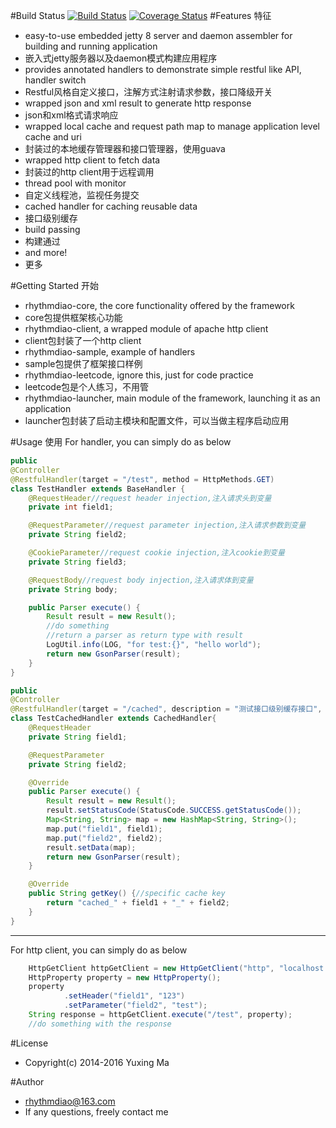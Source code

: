#Build Status
[![Build Status](https://travis-ci.org/rhythmdiao/rhythmdiao-java-base.svg?branch=master)](https://travis-ci.org/rhythmdiao/rhythmdiao-java-base)
[![Coverage Status](https://coveralls.io/repos/rhythmdiao/rhythmdiao-java-base/badge.svg?branch=master&service=github)](https://coveralls.io/github/rhythmdiao/rhythmdiao-java-base?branch=master)
#Features 特征
*   easy-to-use embedded jetty 8 server and daemon assembler for building and running application
*   嵌入式jetty服务器以及daemon模式构建应用程序
*   provides annotated handlers to demonstrate simple restful like API, handler switch
*   Restful风格自定义接口，注解方式注射请求参数，接口降级开关
*   wrapped json and xml result to generate http response
*   json和xml格式请求响应
*   wrapped local cache and request path map to manage application level cache and uri
*   封装过的本地缓存管理器和接口管理器，使用guava
*   wrapped http client to fetch data
*   封装过的http client用于远程调用
*   thread pool with monitor
*   自定义线程池，监视任务提交
*   cached handler for caching reusable data
*   接口级别缓存
*   build passing
*   构建通过
*   and more!
*   更多

#Getting Started 开始
*   rhythmdiao-core, the core functionality offered by the framework
*   core包提供框架核心功能
*   rhythmdiao-client, a wrapped module of apache http client
*   client包封装了一个http client
*   rhythmdiao-sample, example of handlers
*   sample包提供了框架接口样例
*   rhythmdiao-leetcode, ignore this, just for code practice
*   leetcode包是个人练习，不用管
*   rhythmdiao-launcher, main module of the framework, launching it as an application 
*   launcher包封装了启动主模块和配置文件，可以当做主程序启动应用   

#Usage 使用
For handler, you can simply do as below
```java
public
@Controller
@RestfulHandler(target = "/test", method = HttpMethods.GET)
class TestHandler extends BaseHandler {
    @RequestHeader//request header injection,注入请求头到变量
    private int field1;

    @RequestParameter//request parameter injection,注入请求参数到变量
    private String field2;

    @CookieParameter//request cookie injection,注入cookie到变量
    private String field3;

    @RequestBody//request body injection,注入请求体到变量
    private String body;

    public Parser execute() {
        Result result = new Result();
        //do something
        //return a parser as return type with result
        LogUtil.info(LOG, "for test:{}", "hello world");
        return new GsonParser(result);
    }
}

public
@Controller
@RestfulHandler(target = "/cached", description = "测试接口级别缓存接口", cache = 300)
class TestCachedHandler extends CachedHandler{
    @RequestHeader
    private String field1;

    @RequestParameter
    private String field2;

    @Override
    public Parser execute() {
        Result result = new Result();
        result.setStatusCode(StatusCode.SUCCESS.getStatusCode());
        Map<String, String> map = new HashMap<String, String>();
        map.put("field1", field1);
        map.put("field2", field2);
        result.setData(map);
        return new GsonParser(result);
    }

    @Override
    public String getKey() {//specific cache key
        return "cached_" + field1 + "_" + field2;
    }
}
```
--------------------
For http client, you can simply do as below
```java
    HttpGetClient httpGetClient = new HttpGetClient("http", "localhost:8080");
    HttpProperty property = new HttpProperty();
    property
            .setHeader("field1", "123")
            .setParameter("field2", "test");
    String response = httpGetClient.execute("/test", property);
    //do something with the response
```

#License
*   Copyright(c) 2014-2016 Yuxing Ma

#Author
*   rhythmdiao@163.com
*   If any questions, freely contact me
